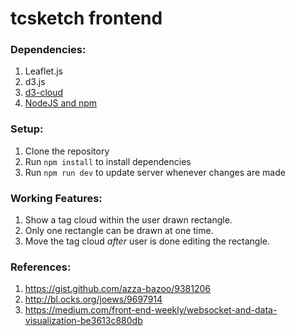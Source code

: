 # tcsketch frontend

### Dependencies:
1. Leaflet.js
2. d3.js
3. [d3-cloud](https://github.com/jasondavies/d3-cloud)
4. [NodeJS and npm](https://nodejs.org/en/download/)

### Setup:
1. Clone the repository
2. Run `npm install` to install dependencies
3. Run `npm run dev` to update server whenever changes are made

### Working Features:
1. Show a tag cloud within the user drawn rectangle.
2. Only one rectangle can be drawn at one time.
3. Move the tag cloud _after_ user is done editing the rectangle.

### References:
1. https://gist.github.com/azza-bazoo/9381206
2. http://bl.ocks.org/joews/9697914
3. https://medium.com/front-end-weekly/websocket-and-data-visualization-be3613c880db
